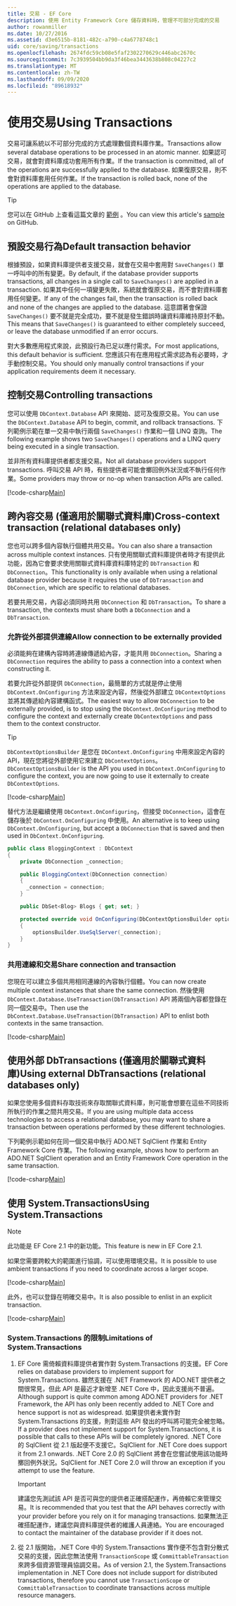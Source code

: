 ```yaml
---
title: 交易 - EF Core
description: 使用 Entity Framework Core 儲存資料時，管理不可部分完成的交易
author: rowanmiller
ms.date: 10/27/2016
ms.assetid: d3e6515b-8181-482c-a790-c4a6778748c1
uid: core/saving/transactions
ms.openlocfilehash: 2674fdc59cb08e5faf2302270629c446abc2670c
ms.sourcegitcommit: 7c3939504bb9da3f46bea3443638b808c04227c2
ms.translationtype: MT
ms.contentlocale: zh-TW
ms.lasthandoff: 09/09/2020
ms.locfileid: "89618932"
---
```

# <a name="using-transactions"></a><span data-ttu-id="ff1bc-103">使用交易</span><span class="sxs-lookup"><span data-stu-id="ff1bc-103">Using Transactions</span></span>

<span data-ttu-id="ff1bc-104">交易可讓系統以不可部分完成的方式處理數個資料庫作業。</span><span class="sxs-lookup"><span data-stu-id="ff1bc-104">Transactions allow several database operations to be processed in an atomic manner.</span></span> <span data-ttu-id="ff1bc-105">如果認可交易，就會對資料庫成功套用所有作業。</span><span class="sxs-lookup"><span data-stu-id="ff1bc-105">If the transaction is committed, all of the operations are successfully applied to the database.</span></span> <span data-ttu-id="ff1bc-106">如果復原交易，則不會對資料庫套用任何作業。</span><span class="sxs-lookup"><span data-stu-id="ff1bc-106">If the transaction is rolled back, none of the operations are applied to the database.</span></span>

> [!TIP]  
> <span data-ttu-id="ff1bc-107">您可以在 GitHub 上查看這篇文章的 [範例](https://github.com/dotnet/EntityFramework.Docs/tree/master/samples/core/Saving/Transactions/) 。</span><span class="sxs-lookup"><span data-stu-id="ff1bc-107">You can view this article's [sample](https://github.com/dotnet/EntityFramework.Docs/tree/master/samples/core/Saving/Transactions/) on GitHub.</span></span>

## <a name="default-transaction-behavior"></a><span data-ttu-id="ff1bc-108">預設交易行為</span><span class="sxs-lookup"><span data-stu-id="ff1bc-108">Default transaction behavior</span></span>

<span data-ttu-id="ff1bc-109">根據預設，如果資料庫提供者支援交易，就會在交易中套用對 `SaveChanges()` 單一呼叫中的所有變更。</span><span class="sxs-lookup"><span data-stu-id="ff1bc-109">By default, if the database provider supports transactions, all changes in a single call to `SaveChanges()` are applied in a transaction.</span></span> <span data-ttu-id="ff1bc-110">如果其中任何一項變更失敗，系統就會復原交易，而不會對資料庫套用任何變更。</span><span class="sxs-lookup"><span data-stu-id="ff1bc-110">If any of the changes fail, then the transaction is rolled back and none of the changes are applied to the database.</span></span> <span data-ttu-id="ff1bc-111">這意謂著會保證 `SaveChanges()` 要不就是完全成功，要不就是發生錯誤時讓資料庫維持原封不動。</span><span class="sxs-lookup"><span data-stu-id="ff1bc-111">This means that `SaveChanges()` is guaranteed to either completely succeed, or leave the database unmodified if an error occurs.</span></span>

<span data-ttu-id="ff1bc-112">對大多數應用程式來說，此預設行為已足以應付需求。</span><span class="sxs-lookup"><span data-stu-id="ff1bc-112">For most applications, this default behavior is sufficient.</span></span> <span data-ttu-id="ff1bc-113">您應該只有在應用程式需求認為有必要時，才手動控制交易。</span><span class="sxs-lookup"><span data-stu-id="ff1bc-113">You should only manually control transactions if your application requirements deem it necessary.</span></span>

## <a name="controlling-transactions"></a><span data-ttu-id="ff1bc-114">控制交易</span><span class="sxs-lookup"><span data-stu-id="ff1bc-114">Controlling transactions</span></span>

<span data-ttu-id="ff1bc-115">您可以使用 `DbContext.Database` API 來開始、認可及復原交易。</span><span class="sxs-lookup"><span data-stu-id="ff1bc-115">You can use the `DbContext.Database` API to begin, commit, and rollback transactions.</span></span> <span data-ttu-id="ff1bc-116">下列範例示範在單一交易中執行兩個 `SaveChanges()` 作業和一個 LINQ 查詢。</span><span class="sxs-lookup"><span data-stu-id="ff1bc-116">The following example shows two `SaveChanges()` operations and a LINQ query being executed in a single transaction.</span></span>

<span data-ttu-id="ff1bc-117">並非所有資料庫提供者都支援交易。</span><span class="sxs-lookup"><span data-stu-id="ff1bc-117">Not all database providers support transactions.</span></span> <span data-ttu-id="ff1bc-118">呼叫交易 API 時，有些提供者可能會擲回例外狀況或不執行任何作業。</span><span class="sxs-lookup"><span data-stu-id="ff1bc-118">Some providers may throw or no-op when transaction APIs are called.</span></span>

[!code-csharp[Main](../../../samples/core/Saving/Transactions/ControllingTransaction/Sample.cs?name=Transaction&highlight=3,17,18,19)]

## <a name="cross-context-transaction-relational-databases-only"></a><span data-ttu-id="ff1bc-119">跨內容交易 (僅適用於關聯式資料庫)</span><span class="sxs-lookup"><span data-stu-id="ff1bc-119">Cross-context transaction (relational databases only)</span></span>

<span data-ttu-id="ff1bc-120">您也可以跨多個內容執行個體共用交易。</span><span class="sxs-lookup"><span data-stu-id="ff1bc-120">You can also share a transaction across multiple context instances.</span></span> <span data-ttu-id="ff1bc-121">只有使用關聯式資料庫提供者時才有提供此功能，因為它會要求使用關聯式資料庫資料庫特定的 `DbTransaction` 和 `DbConnection`。</span><span class="sxs-lookup"><span data-stu-id="ff1bc-121">This functionality is only available when using a relational database provider because it requires the use of `DbTransaction` and `DbConnection`, which are specific to relational databases.</span></span>

<span data-ttu-id="ff1bc-122">若要共用交易，內容必須同時共用 `DbConnection` 和 `DbTransaction`。</span><span class="sxs-lookup"><span data-stu-id="ff1bc-122">To share a transaction, the contexts must share both a `DbConnection` and a `DbTransaction`.</span></span>

### <a name="allow-connection-to-be-externally-provided"></a><span data-ttu-id="ff1bc-123">允許從外部提供連線</span><span class="sxs-lookup"><span data-stu-id="ff1bc-123">Allow connection to be externally provided</span></span>

<span data-ttu-id="ff1bc-124">必須能夠在建構內容時將連線傳遞給內容，才能共用 `DbConnection`。</span><span class="sxs-lookup"><span data-stu-id="ff1bc-124">Sharing a `DbConnection` requires the ability to pass a connection into a context when constructing it.</span></span>

<span data-ttu-id="ff1bc-125">若要允許從外部提供 `DbConnection`，最簡單的方式就是停止使用 `DbContext.OnConfiguring` 方法來設定內容，然後從外部建立 `DbContextOptions` 並將其傳遞給內容建構函式。</span><span class="sxs-lookup"><span data-stu-id="ff1bc-125">The easiest way to allow `DbConnection` to be externally provided, is to stop using the `DbContext.OnConfiguring` method to configure the context and externally create `DbContextOptions` and pass them to the context constructor.</span></span>

> [!TIP]  
> <span data-ttu-id="ff1bc-126">`DbContextOptionsBuilder` 是您在 `DbContext.OnConfiguring` 中用來設定內容的 API，現在您將從外部使用它來建立 `DbContextOptions`。</span><span class="sxs-lookup"><span data-stu-id="ff1bc-126">`DbContextOptionsBuilder` is the API you used in `DbContext.OnConfiguring` to configure the context, you are now going to use it externally to create `DbContextOptions`.</span></span>

[!code-csharp[Main](../../../samples/core/Saving/Transactions/SharingTransaction/Sample.cs?name=Context&highlight=3,4,5)]

<span data-ttu-id="ff1bc-127">替代方法是繼續使用 `DbContext.OnConfiguring`，但接受 `DbConnection`，這會在儲存後於 `DbContext.OnConfiguring` 中使用。</span><span class="sxs-lookup"><span data-stu-id="ff1bc-127">An alternative is to keep using `DbContext.OnConfiguring`, but accept a `DbConnection` that is saved and then used in `DbContext.OnConfiguring`.</span></span>

``` csharp
public class BloggingContext : DbContext
{
    private DbConnection _connection;

    public BloggingContext(DbConnection connection)
    {
      _connection = connection;
    }

    public DbSet<Blog> Blogs { get; set; }

    protected override void OnConfiguring(DbContextOptionsBuilder optionsBuilder)
    {
        optionsBuilder.UseSqlServer(_connection);
    }
}
```

### <a name="share-connection-and-transaction"></a><span data-ttu-id="ff1bc-128">共用連線和交易</span><span class="sxs-lookup"><span data-stu-id="ff1bc-128">Share connection and transaction</span></span>

<span data-ttu-id="ff1bc-129">您現在可以建立多個共用相同連線的內容執行個體。</span><span class="sxs-lookup"><span data-stu-id="ff1bc-129">You can now create multiple context instances that share the same connection.</span></span> <span data-ttu-id="ff1bc-130">然後使用 `DbContext.Database.UseTransaction(DbTransaction)` API 將兩個內容都登錄在同一個交易中。</span><span class="sxs-lookup"><span data-stu-id="ff1bc-130">Then use the `DbContext.Database.UseTransaction(DbTransaction)` API to enlist both contexts in the same transaction.</span></span>

[!code-csharp[Main](../../../samples/core/Saving/Transactions/SharingTransaction/Sample.cs?name=Transaction&highlight=1,2,3,7,16,23,24,25)]

## <a name="using-external-dbtransactions-relational-databases-only"></a><span data-ttu-id="ff1bc-131">使用外部 DbTransactions (僅適用於關聯式資料庫)</span><span class="sxs-lookup"><span data-stu-id="ff1bc-131">Using external DbTransactions (relational databases only)</span></span>

<span data-ttu-id="ff1bc-132">如果您使用多個資料存取技術來存取關聯式資料庫，則可能會想要在這些不同技術所執行的作業之間共用交易。</span><span class="sxs-lookup"><span data-stu-id="ff1bc-132">If you are using multiple data access technologies to access a relational database, you may want to share a transaction between operations performed by these different technologies.</span></span>

<span data-ttu-id="ff1bc-133">下列範例示範如何在同一個交易中執行 ADO.NET SqlClient 作業和 Entity Framework Core 作業。</span><span class="sxs-lookup"><span data-stu-id="ff1bc-133">The following example, shows how to perform an ADO.NET SqlClient operation and an Entity Framework Core operation in the same transaction.</span></span>

[!code-csharp[Main](../../../samples/core/Saving/Transactions/ExternalDbTransaction/Sample.cs?name=Transaction&highlight=4,10,21,26,27,28)]

## <a name="using-systemtransactions"></a><span data-ttu-id="ff1bc-134">使用 System.Transactions</span><span class="sxs-lookup"><span data-stu-id="ff1bc-134">Using System.Transactions</span></span>

> [!NOTE]  
> <span data-ttu-id="ff1bc-135">此功能是 EF Core 2.1 中的新功能。</span><span class="sxs-lookup"><span data-stu-id="ff1bc-135">This feature is new in EF Core 2.1.</span></span>

<span data-ttu-id="ff1bc-136">如果您需要跨較大的範圍進行協調，可以使用環境交易。</span><span class="sxs-lookup"><span data-stu-id="ff1bc-136">It is possible to use ambient transactions if you need to coordinate across a larger scope.</span></span>

[!code-csharp[Main](../../../samples/core/Saving/Transactions/AmbientTransaction/Sample.cs?name=Transaction&highlight=1,2,3,26,27,28)]

<span data-ttu-id="ff1bc-137">此外，也可以登錄在明確交易中。</span><span class="sxs-lookup"><span data-stu-id="ff1bc-137">It is also possible to enlist in an explicit transaction.</span></span>

[!code-csharp[Main](../../../samples/core/Saving/Transactions/CommitableTransaction/Sample.cs?name=Transaction&highlight=1,15,28,29,30)]

### <a name="limitations-of-systemtransactions"></a><span data-ttu-id="ff1bc-138">System.Transactions 的限制</span><span class="sxs-lookup"><span data-stu-id="ff1bc-138">Limitations of System.Transactions</span></span>  

1. <span data-ttu-id="ff1bc-139">EF Core 需倚賴資料庫提供者實作對 System.Transactions 的支援。</span><span class="sxs-lookup"><span data-stu-id="ff1bc-139">EF Core relies on database providers to implement support for System.Transactions.</span></span> <span data-ttu-id="ff1bc-140">雖然支援在 .NET Framework 的 ADO.NET 提供者之間很常見，但此 API 是最近才新增至 .NET Core 中，因此支援尚不普遍。</span><span class="sxs-lookup"><span data-stu-id="ff1bc-140">Although support is quite common among ADO.NET providers for .NET Framework, the API has only been recently added to .NET Core and hence support is not as widespread.</span></span> <span data-ttu-id="ff1bc-141">如果提供者未實作對 System.Transactions 的支援，則對這些 API 發出的呼叫將可能完全被忽略。</span><span class="sxs-lookup"><span data-stu-id="ff1bc-141">If a provider does not implement support for System.Transactions, it is possible that calls to these APIs will be completely ignored.</span></span> <span data-ttu-id="ff1bc-142">.NET Core 的 SqlClient 從 2.1 版起便不支援它。</span><span class="sxs-lookup"><span data-stu-id="ff1bc-142">SqlClient for .NET Core does support it from 2.1 onwards.</span></span> <span data-ttu-id="ff1bc-143">.NET Core 2.0 的 SqlClient 將會在您嘗試使用該功能時擲回例外狀況。</span><span class="sxs-lookup"><span data-stu-id="ff1bc-143">SqlClient for .NET Core 2.0 will throw an exception if you attempt to use the feature.</span></span>

   > [!IMPORTANT]  
   > <span data-ttu-id="ff1bc-144">建議您先測試該 API 是否可與您的提供者正確搭配運作，再倚賴它來管理交易。</span><span class="sxs-lookup"><span data-stu-id="ff1bc-144">It is recommended that you test that the API behaves correctly with your provider before you rely on it for managing transactions.</span></span> <span data-ttu-id="ff1bc-145">如果無法正確搭配運作，建議您與資料庫提供者的維護人員連絡。</span><span class="sxs-lookup"><span data-stu-id="ff1bc-145">You are encouraged to contact the maintainer of the database provider if it does not.</span></span>

2. <span data-ttu-id="ff1bc-146">從 2.1 版開始，.NET Core 中的 System.Transactions 實作便不包含對分散式交易的支援，因此您無法使用 `TransactionScope` 或 `CommittableTransaction` 來跨多個資源管理員協調交易。</span><span class="sxs-lookup"><span data-stu-id="ff1bc-146">As of version 2.1, the System.Transactions implementation in .NET Core does not include support for distributed transactions, therefore you cannot use `TransactionScope` or `CommittableTransaction` to coordinate transactions across multiple resource managers.</span></span>
